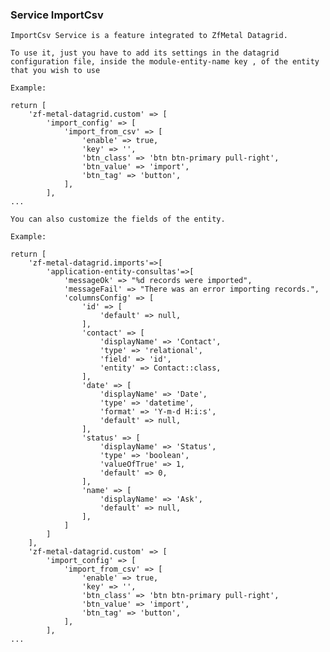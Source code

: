 ### Service ImportCsv

    ImportCsv Service is a feature integrated to ZfMetal Datagrid.
    
    To use it, just you have to add its settings in the datagrid configuration file, inside the module-entity-name key , of the entity that you wish to use
        
    Example:
    
    return [
        'zf-metal-datagrid.custom' => [
            'import_config' => [
                'import_from_csv' => [
                    'enable' => true,
                    'key' => '',
                    'btn_class' => 'btn btn-primary pull-right',
                    'btn_value' => 'import',
                    'btn_tag' => 'button',
                ],
            ],
    ...
    
    You can also customize the fields of the entity.    
    
    Example:
    
    return [
        'zf-metal-datagrid.imports'=>[
            'application-entity-consultas'=>[
                'messageOk' => "%d records were imported",
                'messageFail' => "There was an error importing records.",
                'columnsConfig' => [
                    'id' => [
                        'default' => null,
                    ],
                    'contact' => [
                        'displayName' => 'Contact',
                        'type' => 'relational',
                        'field' => 'id',
                        'entity' => Contact::class,
                    ],
                    'date' => [
                        'displayName' => 'Date',
                        'type' => 'datetime',
                        'format' => 'Y-m-d H:i:s',
                        'default' => null,
                    ],
                    'status' => [
                        'displayName' => 'Status',
                        'type' => 'boolean',
                        'valueOfTrue' => 1,
                        'default' => 0,
                    ],
                    'name' => [
                        'displayName' => 'Ask',
                        'default' => null,
                    ],
                ]
            ]
        ],
        'zf-metal-datagrid.custom' => [
            'import_config' => [
                'import_from_csv' => [
                    'enable' => true,
                    'key' => '',
                    'btn_class' => 'btn btn-primary pull-right',
                    'btn_value' => 'import',
                    'btn_tag' => 'button',
                ],
            ],
    ...
